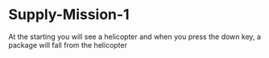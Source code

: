 # Supply-Mission-1
At the starting you will see a helicopter and when you press the down key, a package will fall from the helicopter
